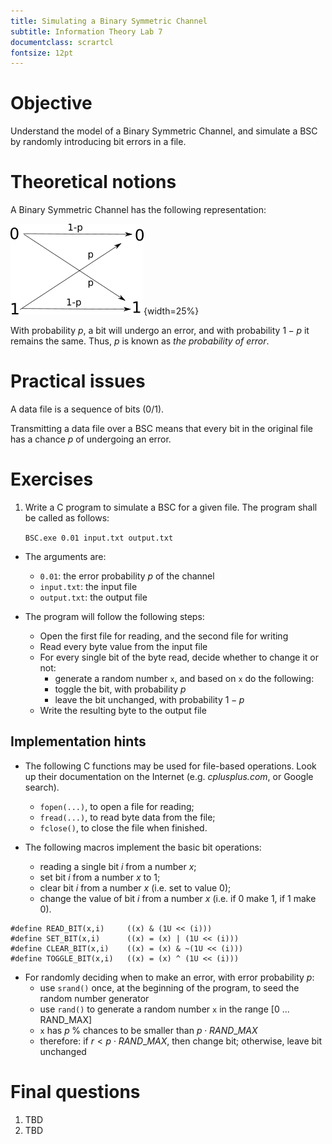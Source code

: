 ```yaml
---
title: Simulating a Binary Symmetric Channel
subtitle: Information Theory Lab 7
documentclass: scrartcl
fontsize: 12pt
---
```


# Objective

Understand the model of a Binary Symmetric Channel, and simulate a BSC
by randomly introducing bit errors in a file.

# Theoretical notions

A Binary Symmetric Channel has the following representation:

![Binary symmetric channel (BSC) ](img/BSC.png){width=25%}

With probability $p$, a bit will undergo an error, and with probability 
$1-p$ it remains the same. Thus, $p$ is known as *the probability of error*.

# Practical issues

A data file is a sequence of bits (0/1).

Transmitting a data file over a BSC means that every bit in the original
file has a chance $p$ of undergoing an error.

# Exercises

1. Write a C program to simulate a BSC for a given file.
The program shall be called as follows: 

	`BSC.exe 0.01 input.txt output.txt`
	
  * The arguments are:
    * `0.01`: the error probability $p$ of the channel
	* `input.txt`: the input file
	* `output.txt`: the output file
	
  * The program will follow the following steps:
    * Open the first file for reading, and the second file for writing
	* Read every byte value from the input file
	* For every single bit of the byte read, decide whether to change it or not:
	    * generate a random number `x`, and based on `x` do the following:
	    * toggle the bit, with probability $p$
	    * leave the bit unchanged, with probability $1-p$
    * Write the resulting byte to the output file
    
## Implementation hints

* The following C functions may be used for file-based operations. 
Look up their documentation on the Internet (e.g. *cplusplus.com*, or Google search).
    * `fopen(...)`, to open a file for reading;
    * `fread(...)`, to read byte data from the file;
    * `fclose()`, to close the file when finished.

* The following macros implement the basic bit operations:
    * reading a single bit *i* from a number *x*;
    * set bit *i* from a number *x* to 1;
    * clear bit *i* from a number *x* (i.e. set to value 0);
    * change the value of bit *i* from a number *x* (i.e. if 0 make 1, if 1 make 0).
    
```
#define READ_BIT(x,i)     ((x) & (1U << (i)))
#define SET_BIT(x,i)      ((x) = (x) | (1U << (i)))
#define CLEAR_BIT(x,i)    ((x) = (x) & ~(1U << (i)))
#define TOGGLE_BIT(x,i)   ((x) = (x) ^ (1U << (i)))
```

* For randomly deciding when to make an error, with error probability $p$:
    * use `srand()` once, at the beginning of the program, to seed the random number generator
    * use `rand()` to generate a random number `x` in the range [0 ... RAND_MAX]
    * `x` has $p\;$% chances to be smaller than $p \cdot RAND\_MAX$
    * therefore: if $r < p \cdot RAND\_MAX$, then change bit; otherwise, leave bit unchanged
    

# Final questions

1. TBD
2. TBD

